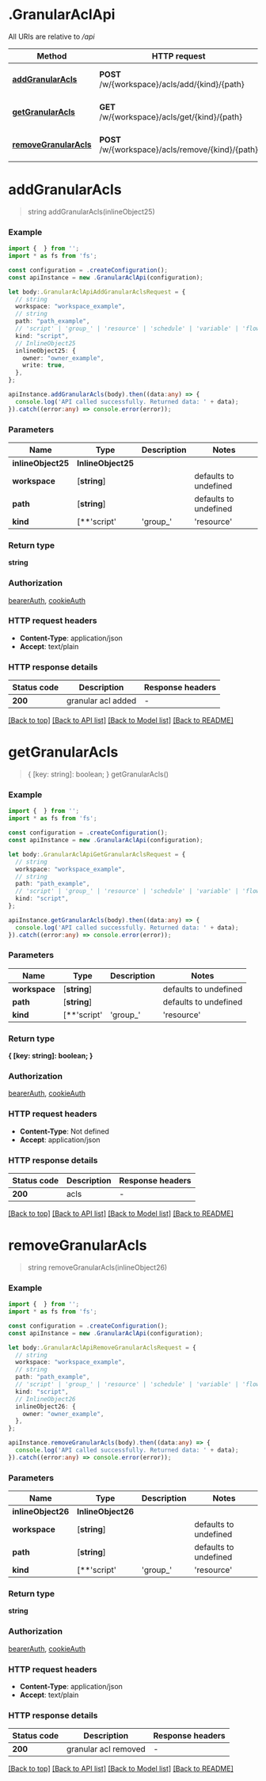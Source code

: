 # .GranularAclApi

All URIs are relative to */api*

Method | HTTP request | Description
------------- | ------------- | -------------
[**addGranularAcls**](GranularAclApi.md#addGranularAcls) | **POST** /w/{workspace}/acls/add/{kind}/{path} | add granular acls
[**getGranularAcls**](GranularAclApi.md#getGranularAcls) | **GET** /w/{workspace}/acls/get/{kind}/{path} | get granular acls
[**removeGranularAcls**](GranularAclApi.md#removeGranularAcls) | **POST** /w/{workspace}/acls/remove/{kind}/{path} | remove granular acls


# **addGranularAcls**
> string addGranularAcls(inlineObject25)


### Example


```typescript
import {  } from '';
import * as fs from 'fs';

const configuration = .createConfiguration();
const apiInstance = new .GranularAclApi(configuration);

let body:.GranularAclApiAddGranularAclsRequest = {
  // string
  workspace: "workspace_example",
  // string
  path: "path_example",
  // 'script' | 'group_' | 'resource' | 'schedule' | 'variable' | 'flow'
  kind: "script",
  // InlineObject25
  inlineObject25: {
    owner: "owner_example",
    write: true,
  },
};

apiInstance.addGranularAcls(body).then((data:any) => {
  console.log('API called successfully. Returned data: ' + data);
}).catch((error:any) => console.error(error));
```


### Parameters

Name | Type | Description  | Notes
------------- | ------------- | ------------- | -------------
 **inlineObject25** | **InlineObject25**|  |
 **workspace** | [**string**] |  | defaults to undefined
 **path** | [**string**] |  | defaults to undefined
 **kind** | [**&#39;script&#39; | &#39;group_&#39; | &#39;resource&#39; | &#39;schedule&#39; | &#39;variable&#39; | &#39;flow&#39;**]**Array<&#39;script&#39; &#124; &#39;group_&#39; &#124; &#39;resource&#39; &#124; &#39;schedule&#39; &#124; &#39;variable&#39; &#124; &#39;flow&#39;>** |  | defaults to undefined


### Return type

**string**

### Authorization

[bearerAuth](README.md#bearerAuth), [cookieAuth](README.md#cookieAuth)

### HTTP request headers

 - **Content-Type**: application/json
 - **Accept**: text/plain


### HTTP response details
| Status code | Description | Response headers |
|-------------|-------------|------------------|
**200** | granular acl added |  -  |

[[Back to top]](#) [[Back to API list]](README.md#documentation-for-api-endpoints) [[Back to Model list]](README.md#documentation-for-models) [[Back to README]](README.md)

# **getGranularAcls**
> { [key: string]: boolean; } getGranularAcls()


### Example


```typescript
import {  } from '';
import * as fs from 'fs';

const configuration = .createConfiguration();
const apiInstance = new .GranularAclApi(configuration);

let body:.GranularAclApiGetGranularAclsRequest = {
  // string
  workspace: "workspace_example",
  // string
  path: "path_example",
  // 'script' | 'group_' | 'resource' | 'schedule' | 'variable' | 'flow'
  kind: "script",
};

apiInstance.getGranularAcls(body).then((data:any) => {
  console.log('API called successfully. Returned data: ' + data);
}).catch((error:any) => console.error(error));
```


### Parameters

Name | Type | Description  | Notes
------------- | ------------- | ------------- | -------------
 **workspace** | [**string**] |  | defaults to undefined
 **path** | [**string**] |  | defaults to undefined
 **kind** | [**&#39;script&#39; | &#39;group_&#39; | &#39;resource&#39; | &#39;schedule&#39; | &#39;variable&#39; | &#39;flow&#39;**]**Array<&#39;script&#39; &#124; &#39;group_&#39; &#124; &#39;resource&#39; &#124; &#39;schedule&#39; &#124; &#39;variable&#39; &#124; &#39;flow&#39;>** |  | defaults to undefined


### Return type

**{ [key: string]: boolean; }**

### Authorization

[bearerAuth](README.md#bearerAuth), [cookieAuth](README.md#cookieAuth)

### HTTP request headers

 - **Content-Type**: Not defined
 - **Accept**: application/json


### HTTP response details
| Status code | Description | Response headers |
|-------------|-------------|------------------|
**200** | acls |  -  |

[[Back to top]](#) [[Back to API list]](README.md#documentation-for-api-endpoints) [[Back to Model list]](README.md#documentation-for-models) [[Back to README]](README.md)

# **removeGranularAcls**
> string removeGranularAcls(inlineObject26)


### Example


```typescript
import {  } from '';
import * as fs from 'fs';

const configuration = .createConfiguration();
const apiInstance = new .GranularAclApi(configuration);

let body:.GranularAclApiRemoveGranularAclsRequest = {
  // string
  workspace: "workspace_example",
  // string
  path: "path_example",
  // 'script' | 'group_' | 'resource' | 'schedule' | 'variable' | 'flow'
  kind: "script",
  // InlineObject26
  inlineObject26: {
    owner: "owner_example",
  },
};

apiInstance.removeGranularAcls(body).then((data:any) => {
  console.log('API called successfully. Returned data: ' + data);
}).catch((error:any) => console.error(error));
```


### Parameters

Name | Type | Description  | Notes
------------- | ------------- | ------------- | -------------
 **inlineObject26** | **InlineObject26**|  |
 **workspace** | [**string**] |  | defaults to undefined
 **path** | [**string**] |  | defaults to undefined
 **kind** | [**&#39;script&#39; | &#39;group_&#39; | &#39;resource&#39; | &#39;schedule&#39; | &#39;variable&#39; | &#39;flow&#39;**]**Array<&#39;script&#39; &#124; &#39;group_&#39; &#124; &#39;resource&#39; &#124; &#39;schedule&#39; &#124; &#39;variable&#39; &#124; &#39;flow&#39;>** |  | defaults to undefined


### Return type

**string**

### Authorization

[bearerAuth](README.md#bearerAuth), [cookieAuth](README.md#cookieAuth)

### HTTP request headers

 - **Content-Type**: application/json
 - **Accept**: text/plain


### HTTP response details
| Status code | Description | Response headers |
|-------------|-------------|------------------|
**200** | granular acl removed |  -  |

[[Back to top]](#) [[Back to API list]](README.md#documentation-for-api-endpoints) [[Back to Model list]](README.md#documentation-for-models) [[Back to README]](README.md)


